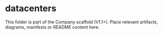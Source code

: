 # datacenters
This folder is part of the Company scaffold (V1.1+).
Place relevant artifacts, diagrams, manifests or README content here.
